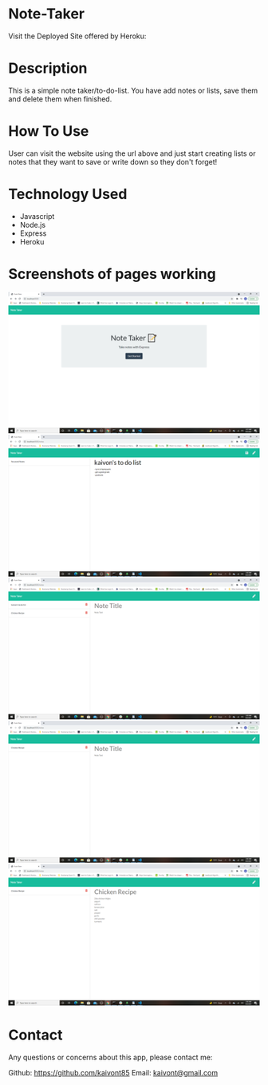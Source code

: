 # Note-Taker

Visit the Deployed Site offered by Heroku: 


# Description

This is a simple note taker/to-do-list. You have add notes or lists, save them and delete them when finished. 

# How To Use

User can visit the website using the url above and just start creating lists or notes that they want to save or write down so they don't forget! 

# Technology Used

- Javascript
- Node.js
- Express
- Heroku

# Screenshots of pages working

![screenshot](assets/landingpage.png)
![screenshot](assets/creatingfirstnote.png)
![screenshot](assets/showing2savednotes.png)
![screenshot](assets/deletedfirstnote.png)
![screenshot](assets/makingchangestorecipe.png)




# Contact 

Any questions or concerns about this app, please contact me:

Github: https://github.com/kaivont85
Email: kaivont@gmail.com